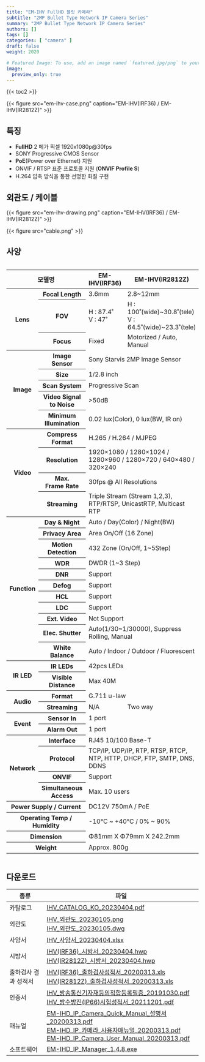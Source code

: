 ```yaml
---
title: "EM-IHV FullHD 블릿 카메라"
subtitle: "2MP Bullet Type Network IP Camera Series"
summary: "2MP Bullet Type Network IP Camera Series"
authors: []
tags: []
categories: [ "camera" ]
draft: false
weight: 2020

# Featured Image: To use, add an image named `featured.jpg/png` to your page's folder.
image:
  preview_only: true
---
```


{{< toc2 >}}

<div class="container">
<div class="row justify-content-center align-items-center">
<div class="col-sm-6">

{{< figure src="em-ihv-case.png" caption="EM-IHV(IRF36) / EM-IHV(IR2812Z)" >}}

</div>
</div>
</div>

## 특징

- **FullHD** 2 메가 픽셀 1920x1080p@30fps
- SONY Progressive CMOS Sensor
- **PoE**(Power over Ethernet) 지원
- ONVIF / RTSP 표준 프로토콜 지원 (**ONVIF Profile S**)
- H.264 압축 방식을 통한 선명한 화질 구현


## 외관도 / 케이블
<div class="container">
<div class="row justify-content-center align-items-end">
<div class="col-sm-6">

{{< figure src="em-ihv-drawing.png" caption="EM-IHV(IRF36) / EM-IHV(IR2812Z)" >}}

</div>
<div class="col-sm-6">

{{< figure src="cable.png" >}}

</div>
</div>
</div>


## 사양

<div style="overflow-x: auto">
<table class="spec">
<thead>
<tr>
<th colspan="2">모델명</th>
<th>EM-IHV(IRF36)</th>
<th>EM-IHV(IR2812Z)</th>
</tr>
</thead>
<tbody>
<tr>
<th rowspan="3">Lens</th>
<th>Focal Length</th>
<td>3.6mm</td>
<td>2.8~12mm</td>
</tr>
<tr>
<th>FOV</th>
<td>H : 87.4˚<br>V : 47˚</td>
<td>H : 100˚(wide)~30.8˚(tele)<br>V : 64.5˚(wide)~23.3˚(tele)</td>
</tr>
<tr>
<th>Focus</th>
<td>Fixed</td>
<td>Motorized / Auto, Manual</td>
</tr>
<tr>
<th rowspan="5">Image</th>
<th>Image Sensor</th>
<td colspan="2">Sony Starvis 2MP Image Sensor</td>
</tr>
<tr>
<th>Size</th>
<td colspan="2">1/2.8 inch</td>
</tr>
<tr>
<th>Scan System</th>
<td colspan="2">Progressive Scan</td>
</tr>
<tr>
<th>Video Signal<br>to Noise</th>
<td colspan="2">&gt;50dB</td>
</tr>
<tr>
<th>Minimum<br>Illumination</th>
<td colspan="2">0.02 lux(Color), 0 lux(BW, IR on)</td>
</tr>
<tr>
<th rowspan="4">Video</th>
<th>Compress<br>Format</th>
<td colspan="2">H.265 / H.264 / MJPEG </td>
</tr>
<tr>
<th>Resolution</th>
<td colspan="2">1920×1080 / 1280×1024 / 1280×960 / 1280×720 / 640×480 / 320×240</td>
</tr>
<tr>
<th>Max.<br>Frame Rate</th>
<td colspan="2">30fps @ All Resolutions</td>
</tr>
<tr>
<th>Streaming</th>
<td colspan="2">Triple Stream (Stream 1,2,3), RTP/RTSP, UnicastRTP, Multicast RTP</td>
</tr>
<tr>
<th rowspan="11">Function</th>
<th>Day & Night</th>
<td colspan="2">Auto / Day(Color) / Night(BW)</td>
</tr>
<tr>
<th>Privacy Area</th>
<td colspan="2">Area On/Off (16 Zone)</td>
</tr>
<tr>
<th>Motion<br>Detection</th>
<td colspan="2">432 Zone (On/Off, 1~5Step)</td>
</tr>
<tr>
<th>WDR</th>
<td colspan="2">DWDR (1~3 Step)</td>
</tr>
<tr>
<th>DNR</th>
<td colspan="2">Support</td>
</tr>
<tr>
<th>Defog</th>
<td colspan="2">Support</td>
</tr>
<tr>
<th>HCL</th>
<td colspan="2">Support</td>
</tr>
<tr>
<th>LDC</th>
<td colspan="2">Support</td>
</tr>
<tr>
<th>Ext. Video</th>
<td colspan="2">Not Support</td>
</tr>
<tr>
<th>Elec. Shutter</th>
<td colspan="2">Auto(1/30~1/30000), Suppress Rolling, Manual</td>
</tr>
<tr>
<th>White Balance</th>
<td colspan="2">Auto / Indoor / Outdoor / Fluorescent</td>
</tr>
<tr>
<th rowspan="2">IR LED</th>
<th>IR LEDs</th>
<td colspan="2">42pcs LEDs</td>
</tr>
<tr>
<th>Visible<br>Distance</th>
<td colspan="2">Max 40M</td>
</tr>
<tr>
<th rowspan="2">Audio</th>
<th>Format</th>
<td colspan="2">G.711 u-law</td>
</tr>
<tr>
<th>Streaming</th>
<td>N/A</td>
<td>Two way</td>
</tr>
<tr>
<th rowspan="2">Event</th>
<th>Sensor In</th>
<td colspan="2">1 port</td>
</tr>
<tr>
<th>Alarm Out</th>
<td colspan="2">1 port</td>
</tr>
<tr>
<th rowspan="4">Network</th>
<th>Interface</th>
<td colspan="2">RJ45 10/100 Base-T</td>
</tr>
<tr>
<th>Protocol</th>
<td colspan="2">TCP/IP, UDP/IP, RTP, RTSP, RTCP, NTP, HTTP, DHCP, FTP, SMTP, DNS, DDNS</td>
</tr>
<tr>
<th>ONVIF</th>
<td colspan="2">Support</td>
</tr>
<tr>
<th>Simultaneous<br>Access</th>
<td colspan="2">Max. 10 users</td>
</tr>
<tr>
<th colspan="2">Power Supply / Current</th>
<td colspan="2">DC12V 750mA / PoE</td>
</tr>
<tr>
<th colspan="2">Operating Temp / Humidity</th>
<td colspan="2">-10℃ ~ +40℃ / 0% ~ 90%</td>
</tr>
<tr>
<th colspan="2">Dimension</th>
<td colspan="2">Φ81mm X Φ79mm X 242.2mm</td>
</tr>
<tr>
<th colspan="2">Weight</th>
<td colspan="2">Approx. 800g</td>
</tr>
</tbody>
</table>
</div>

## 다운로드

종류 | 파일
---- | ----
카탈로그 | [IHV_CATALOG_KO_20230404.pdf](https://www.emstone.com/data/sales/ko/IHV_CATALOG_KO_20230404.pdf)
외관도 | [IHV_외관도_20230105.png](https://www.emstone.com/data/sales/ko/IHV_외관도_20230105.png)<br>[IHV_외관도_20230105.dwg](https://www.emstone.com/data/sales/ko/IHV_외관도_20230105.dwg)
사양서 | [IHV_사양서_20230404.xlsx](https://www.emstone.com/data/sales/ko/IHV_사양서_20230404.xlsx)
시방서 | [IHV(IRF36)_시방서_20230404.hwp](https://www.emstone.com/data/sales/ko/IHV(IRF36)_시방서_20230404.hwp)<br>[IHV(IR2812Z)_시방서_20230404.hwp](https://www.emstone.com/data/sales/ko/IHV(IR2812Z)_시방서_20230404.hwp)
출하검사 결과 성적서 | [IHV(IRF36)_출하검사성적서_20200313.xls](https://www.emstone.com/data/sales/ko/IHV(IRF36)_출하검사성적서_20200313.xls)<br>[IHV(IR2812Z)_출하검사성적서_20200313.xls](https://www.emstone.com/data/sales/ko/IHV(IR2812Z)_출하검사성적서_20200313.xls)
인증서 | [IHV_방송통신기자재등의적합등록필증_20191030.pdf](https://www.emstone.com/data/sales/ko/IHV_방송통신기자재등의적합등록필증_20191030.pdf)<br>[IHV_방수방진(IP66)시험성적서_20211201.pdf](https://www.emstone.com/data/sales/ko/IHV_방수방진(IP66)시험성적서_20211201.pdf)
매뉴얼 | [EM-IHD_IP_Camera_Quick_Manual_설명서_20200313.pdf](https://www.emstone.com/data/sales/ko/EM-IHD_IP_Camera_Quick_Manual_설명서_20200313.pdf)<br>[EM-IHD_IP_카메라_사용자매뉴얼_20200313.pdf](https://www.emstone.com/data/sales/ko/EM-IHD_IP_카메라_사용자매뉴얼_20200313.pdf)<br>[EM-IHD_IP_Camera_User_Manual_20200313.pdf](https://www.emstone.com/data/sales/ko/EM-IHD_IP_Camera_User_Manual_20200313.pdf)
소프트웨어 | [EM-IHD_IP_Manager_1.4.8.exe](https://www.emstone.com/data/sales/ko/EM-IHD_IP_Manager_1.4.8.exe)
